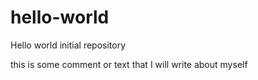 # hello-world
Hello world initial repository

this is some comment or text that I will write about myself
